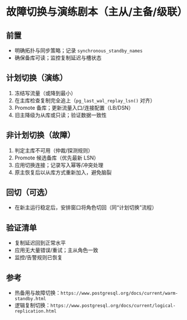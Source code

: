 # 故障切换与演练剧本（主从/主备/级联）

## 前置

- 明确拓扑与同步策略；记录 `synchronous_standby_names`
- 确保备库可读；监控复制延迟与槽状态

## 计划切换（演练）

1) 冻结写流量（或降到最小）
2) 在主库检查复制完全追上（`pg_last_wal_replay_lsn()` 对齐）
3) Promote 备库；更新流量入口/连接配置（LB/DSN）
4) 旧主降级为从库或只读；验证数据一致性

## 非计划切换（故障）

1) 判定主库不可用（仲裁/探测规则）
2) Promote 候选备库（优先最新 LSN）
3) 应用切换连接；记录写入幂等/冲突处理
4) 原主恢复后以从库方式重新加入，避免脑裂

## 回切（可选）

- 在新主运行稳定后，安排窗口将角色切回（同“计划切换”流程）

## 验证清单

- 复制延迟回到正常水平
- 应用无大量错误/重试；主从角色一致
- 监控/告警规则已恢复

## 参考

- 热备用与故障切换：`https://www.postgresql.org/docs/current/warm-standby.html`
- 逻辑复制切换：`https://www.postgresql.org/docs/current/logical-replication.html`
